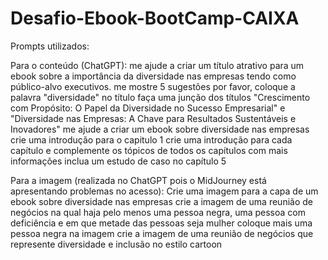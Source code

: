 # Desafio-Ebook-BootCamp-CAIXA

Prompts utilizados:

Para o conteúdo (ChatGPT):
me ajude a criar um título atrativo para um ebook sobre a importância da diversidade nas empresas tendo como público-alvo executivos. me mostre 5 sugestões
por favor, coloque a palavra "diversidade" no título
faça uma junção dos títulos "Crescimento com Propósito: O Papel da Diversidade no Sucesso Empresarial" e "Diversidade nas Empresas: A Chave para Resultados Sustentáveis e Inovadores"
me ajude a criar um ebook sobre diversidade nas empresas 
crie uma introdução para o capitulo 1
crie uma introdução para cada capítulo e complemente os tópicos de todos os capítulos com mais informações
inclua um estudo de caso no capítulo 5

Para a imagem (realizada no ChatGPT pois o MidJourney está apresentando problemas no acesso):
Crie uma imagem para a capa de um ebook sobre diversidade nas empresas
crie a imagem de uma reunião de negócios na qual haja pelo menos uma pessoa negra, uma pessoa com deficiência e em que metade das pessoas seja mulher
coloque mais uma pessoa negra na imagem
crie a imagem de uma reunião de negócios que represente diversidade e inclusão no estilo cartoon


